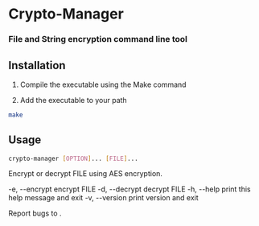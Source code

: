 # Crypto-Manager 
### File and String encryption command line tool

## Installation

1. Compile the executable using the Make command

2. Add the executable to your path
```bash
make
```

## Usage

```bash
crypto-manager [OPTION]... [FILE]...
```

Encrypt or decrypt FILE using AES encryption.

  -e, --encrypt		encrypt FILE
  -d, --decrypt		decrypt FILE
  -h, --help		print this help message and exit
  -v, --version		print version and exit

Report bugs to <email>.
